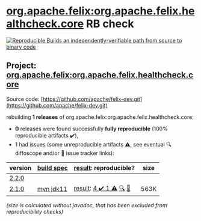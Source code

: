 [org.apache.felix:org.apache.felix.healthcheck.core](https://central.sonatype.com/artifact/org.apache.felix/org.apache.felix.healthcheck.core/2.1.0/versions) RB check
=======

[![Reproducible Builds](https://reproducible-builds.org/images/logos/rb.svg) an independently-verifiable path from source to binary code](https://reproducible-builds.org/)

## Project: [org.apache.felix:org.apache.felix.healthcheck.core](https://central.sonatype.com/artifact/org.apache.felix/org.apache.felix.healthcheck.core/2.1.0/versions)

Source code: [https://github.com/apache/felix-dev.git](https://github.com/apache/felix-dev.git)

rebuilding **1 releases** of org.apache.felix:org.apache.felix.healthcheck.core:
- **0** releases were found successfully **fully reproducible** (100% reproducible artifacts :heavy_check_mark:),
- 1 had issues (some unreproducible artifacts :warning:, see eventual :mag: diffoscope and/or :memo: issue tracker links):

| version | [build spec](/BUILDSPEC.md) | [result](https://reproducible-builds.org/docs/jvm/): reproducible? | size |
| -- | --------- | ------ | -- |
| [2.2.0](https://central.sonatype.com/artifact/org.apache.felix/org.apache.felix.healthcheck.core/2.2.0/pom) | | | |
| [2.1.0](https://central.sonatype.com/artifact/org.apache.felix/org.apache.felix.healthcheck.core/2.1.0/pom) | [mvn jdk11](org.apache.felix.healthcheck.core-2.1.0.buildspec) | [result](org.apache.felix.healthcheck.core-2.1.0.buildinfo): [4 :heavy_check_mark:  1 :warning:](org.apache.felix.healthcheck.core-2.1.0.buildcompare) [:mag:](org.apache.felix.healthcheck.core-2.1.0.diffoscope) [:memo:](https://github.com/apache/felix-dev/pull/234) | 563K |

<i>(size is calculated without javadoc, that has been excluded from reproducibility checks)</i>
